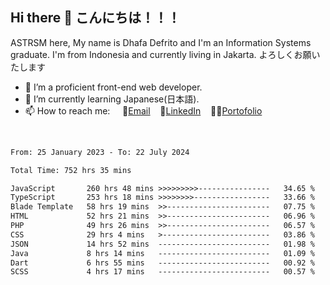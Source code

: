 ## Hi there 👋 こんにちは！！！
ASTRSM here, My name is Dhafa Defrito and I'm an Information Systems graduate. I'm from Indonesia and currently living in Jakarta. よろしくお願いたします

- 🔭 I’m a proficient front-end web developer.
- 🌱 I’m currently learning Japanese(日本語).
- 📫 How to reach me: &nbsp;&nbsp;&nbsp;&nbsp;📧[Email](ddefrito@gmail.com)&nbsp;&nbsp;&nbsp;&nbsp;💼[LinkedIn](https://www.linkedin.com/in/dhafa-defrita-rama-yudistira-9357a9229/)&nbsp;&nbsp;&nbsp;&nbsp;👨‍🎨[Portofolio](https://ddefrito.vercel.app/)
<br>
<!-- <p align="left">
<a href="https://github.com/ASTRSM">
  <img height="180em" src="https://github-readme-stats-eight-theta.vercel.app/api?username=ASTRSM&show_icons=true&theme=dracula&include_all_commits=true&count_private=true"/>
  <img height="180em" src="https://github-readme-stats-eight-theta.vercel.app/api/top-langs/?username=ASTRSM&layout=compact&langs_count=8&theme=dracula"/>
</a>
</p> -->

<!--START_SECTION:waka-->

```txt
From: 25 January 2023 - To: 22 July 2024

Total Time: 752 hrs 35 mins

JavaScript       260 hrs 48 mins >>>>>>>>>----------------   34.65 %
TypeScript       253 hrs 18 mins >>>>>>>>-----------------   33.66 %
Blade Template   58 hrs 19 mins  >>-----------------------   07.75 %
HTML             52 hrs 21 mins  >>-----------------------   06.96 %
PHP              49 hrs 26 mins  >>-----------------------   06.57 %
CSS              29 hrs 4 mins   >------------------------   03.86 %
JSON             14 hrs 52 mins  -------------------------   01.98 %
Java             8 hrs 14 mins   -------------------------   01.09 %
Dart             6 hrs 55 mins   -------------------------   00.92 %
SCSS             4 hrs 17 mins   -------------------------   00.57 %
```

<!--END_SECTION:waka-->
